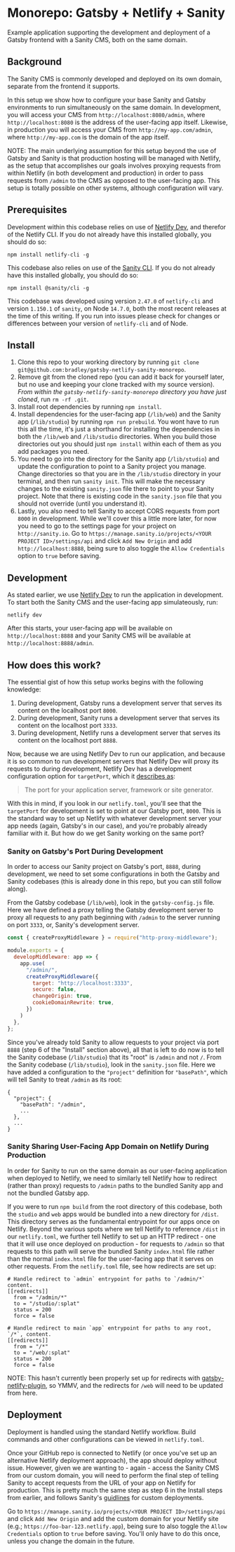 # Monorepo: Gatsby + Netlify + Sanity
Example application supporting the development and deployment of a Gatsby frontend with a Sanity CMS, both on the same domain.

## Background
The Sanity CMS is commonly developed and deployed on its own domain, separate from the frontend it supports.

In this setup we show how to configure your base Sanity and Gatsby environments to run simultaneously on the same domain. In development, you will access your CMS from `http://localhost:8080/admin`, where `http://localhost:8080` is the address of the user-facing app itself. Likewise, in production you will access your CMS from `http://my-app.com/admin`, where `http://my-app.com` is the domain of the app itself.

NOTE: The main underlying assumption for this setup beyond the use of Gatsby and Sanity is that production hosting will be managed with Netlify, as the setup that accomplishes our goals involves proxying requests from within Netlify (in both development and production) in order to pass requests from `/admin` to the CMS as opposed to the user-facing app. This setup is totally possible on other systems, although configuration will vary.


## Prerequisites
Development within this codebase relies on use of [Netlify Dev](https://www.netlify.com/products/dev/), and therefor of the Netlify CLI. If you do not already have this installed globally, you should do so:

```
npm install netlify-cli -g
```

This codebase also relies on use of the [Sanity CLI](https://www.sanity.io/docs/getting-started-with-sanity-cli). If you do not already have this installed globally, you should do so:

```
npm install @sanity/cli -g
```


This codebase was developed using version `2.47.0` of `netlify-cli` and version `1.150.1` of `sanity`, on Node `14.7.0`, both the most recent releases at the time of this writing. If you run into issues please check for changes or differences between your version of `netlify-cli` and of Node.

## Install
1. Clone this repo to your working directory by running `git clone git@github.com:bradley/gatsby-netlify-sanity-monorepo`.
2. Remove git from the cloned repo (you can add it back for yourself later, but no use and keeping your clone tracked with my source version). *From within the `gatsby-netlify-sanity-monorepo` directory you have just cloned*, run `rm -rf .git`.
3. Install root dependencies by running `npm install`.
4. Install dependencies for the user-facing app (`/lib/web`) and the Sanity app (`/lib/studio`) by running `npm run prebuild`. You wont have to run this all the time, it's just a shorthand for installing the dependencies in both the `/lib/web` and `/lib/studio` directories. When you build those directories out you should just `npm install` within each of them as you add packages you need.
5. You need to go into the directory for the Sanity app (`/lib/studio`) and update the configuration to point to a Sanity project you manage. Change directories so that you are in the `/lib/studio` directory in your terminal, and then run `sanity init`. This will make the necessary changes to the existing `sanity.json` file there to point to your Sanity project. Note that there is existing code in the `sanity.json` file that you should not override (until you understand it).
6. Lastly, you also need to tell Sanity to accept CORS requests from port `8000` in development. While we'll cover this a little more later, for now you need to go to the settings page for your project on `http://sanity.io`. Go to `https://manage.sanity.io/projects/<YOUR PROJECT ID>/settings/api` and click `Add New Origin` and add `http://localhost:8888`, being sure to also toggle the `Allow Credentials` option to `true` before saving.

## Development
As stated earlier, we use [Netlify Dev](https://www.netlify.com/products/dev/) to run the application in development. To start both the Sanity CMS and the user-facing app simulateously, run:

```
netlify dev
```

After this starts, your user-facing app will be available on `http://localhost:8888` and your Sanity CMS will be available at `http://localhost:8888/admin`.

## How does this work?
The essential gist of how this setup works begins with the following knowledge:
1. During development, Gatsby runs a development server that serves its content on the localhost port `8000`.
2. During development, Sanity runs a development server that serves its content on the localhost port `3333`.
3. During development, Netlify runs a development server that serves its content on the localhost port `8888`.

Now, because we are using Netlify Dev to run our application, and because it is so common to run development servers that Netlify Dev will proxy its requests to during development, Netlify Dev has a development configuration option for `targetPort`, which it [describes as](https://github.com/netlify/cli/blob/master/docs/netlify-dev.md):

> The port for your application server, framework or site generator.

With this in mind, if you look in our `netlify.toml`, you'll see that the `targetPort` for development is set to point at our Gatsby port, `8000`. This is the standard way to set up Netlify with whatever development server your app needs (again, Gatsby's in our case), and you're probably already familiar with it. But how do we get Sanity working on the same port?

### Sanity on Gatsby's Port During Development
In order to access our Sanity project on Gatsby's port, `8888`, during development, we need to set some configurations in both the Gatsby and Sanity codebases (this is already done in this repo, but you can still follow along).

From the Gatsby codebase (`/lib/web`), look in the `gatsby-config.js` file. Here we have defined a proxy telling the Gatsby development server to proxy all requests to any path beginning with `/admin` to the server running on port `3333`, or, Sanity's development server.

```javascript
const { createProxyMiddleware } = require("http-proxy-middleware");

module.exports = {
  developMiddleware: app => {
    app.use(
      "/admin/",
      createProxyMiddleware({
        target: "http://localhost:3333",
        secure: false,
        changeOrigin: true,
        cookieDomainRewrite: true,
      })
    )
  },
};
```

Since you've already told Sanity to allow requests to your project via port `8888` (step 6 of the "Install" section above), all that is left to do now is to tell the Sanity codebase (`/lib/studio`) that its "root" is `/admin` and not `/`. From the Sanity codebase (`/lib/studio`), look in the `sanity.json` file. Here we have added a configuration to the `"project"` definition for `"basePath"`, which will tell Sanity to treat `/admin` as its root:

```
{
  "project": {
    "basePath": "/admin",
    ...
  },
  ...
}
```

### Sanity Sharing User-Facing App Domain on Netlify During Production
In order for Sanity to run on the same domain as our user-facing application when deployed to Netlify, we need to similarly tell Netlify how to redirect (rather than proxy) requests to `/admin` paths to the bundled Sanity app and not the bundled Gatsby app.

If you were to run `npm build` from the root directory of this codebase, both the `studio` and `web` apps would be bundled into a new directory for `/dist`. This directory serves as the fundamental entrypoint for our apps once on Netlify. Beyond the various spots where we tell Netlify to reference `/dist` in our `netlify.toml`, we further tell Netlify to set up an HTTP redirect - one that it will use once deployed on production - for requests to `/admin` so that requests to this path will serve the bundled Sanity `index.html` file rather than the normal `index.html` file for the user-facing app that it serves on other requests. From the `netlify.toml` file, see how redirects are set up:

```
# Handle redirect to `admin` entrypoint for paths to `/admin/*` content.
[[redirects]]
  from = "/admin/*"
  to = "/studio/:splat"
  status = 200
  force = false

# Handle redirect to main `app` entrypoint for paths to any root, `/*`, content.
[[redirects]]
  from = "/*"
  to = "/web/:splat"
  status = 200
  force = false
```

NOTE: This hasn't currently been properly set up for redirects with [gatsby-netlify-plugin](https://www.gatsbyjs.com/plugins/gatsby-plugin-netlify/), so YMMV, and the redirects for `/web` will need to be updated from here.

## Deployment
Deployment is handled using the standard Netlify workflow. Build commands and other configurations can be viewed in `netlify.toml`.

Once your GitHub repo is connected to Netlify (or once you've set up an alternative Netlify deployment approach), the app should deploy without issue. However, given we are wanting to - again - access the Sanity CMS from our custom domain, you will need to perform the final step of telling Sanity to accept requests from the URL of your app on Netlify for production. This is pretty much the same step as step 6 in the Install steps from earlier, and follows Sanity's [guidlines](https://www.sanity.io/docs/cors) for custom deployments.

Go to `https://manage.sanity.io/projects/<YOUR PROJECT ID>/settings/api` and click `Add New Origin` and add the custom domain for your Netlify site (e.g.; `https://foo-bar-123.netlify.app`), being sure to also toggle the `Allow Credentials` option to `true` before saving. You'll only have to do this once, unless you change the domain in the future.


